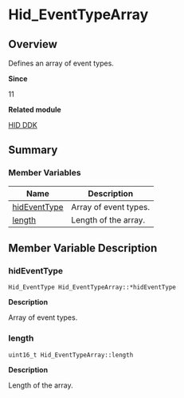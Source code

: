 # Hid_EventTypeArray


## Overview

Defines an array of event types.

**Since**

11

**Related module**

[HID DDK](_hid_ddk.md)


## Summary


### Member Variables

| Name| Description| 
| -------- | -------- |
| [hidEventType](#hideventtype) | Array of event types.| 
| [length](#length) | Length of the array.| 


## Member Variable Description


### hidEventType


```
Hid_EventType Hid_EventTypeArray::*hidEventType
```

**Description**

Array of event types.


### length


```
uint16_t Hid_EventTypeArray::length
```

**Description**

Length of the array.
